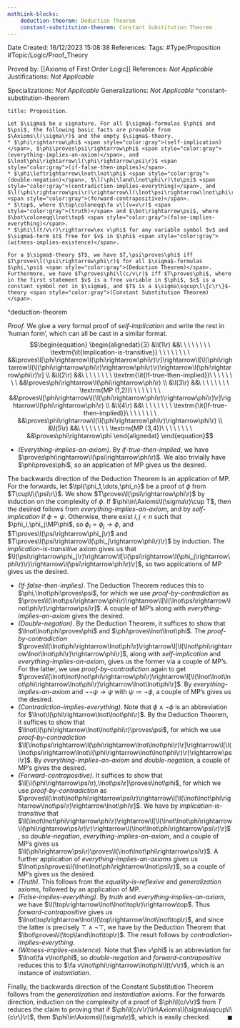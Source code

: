 ```yaml
---
mathLink-blocks:
    deduction-theorem: Deduction Theorem
    constant-substitution-theorem: Constant Substitution Theorem
---
```


<div class="topSpace"></div>

Date Created: 16/12/2023 15:08:38
References:
Tags: #Type/Proposition #Topic/Logic/Proof_Theory

Proved by: [[Axioms of First Order Logic]]
References: <i>Not Applicable</i>
Justifications: <i>Not Applicable</i>

Specializations: <i>Not Applicable</i>
Generalizations: <i>Not Applicable</i>
^constant-substitution-theorem

``` ad-Proposition
title: Proposition.

Let $\sigma$ be a signature. For all $\sigma$-formulas $\phi$ and $\psi$, the following basic facts are provable from $\Axioms\l(\sigma\r)$ and the empty $\sigma$-theory.
* $\phi\rightarrow\phi$ <span style="color:gray">(self-implication)</span>, $\phi\proves\psi\rightarrow\phi$ <span style="color:gray">(everything-implies-an-axiom)</span>, and $\lnot\phi\rightarrow\l(\phi\rightarrow\psi\r)$ <span style="color:gray">(if-false-then-implies)</span>.
* $\phi\leftrightarrow\lnot\lnot\phi$ <span style="color:gray">(double-negation)</span>, $\l(\phi\land\lnot\phi\r)\to\psi$ <span style="color:gray">(contradiction-implies-everything)</span>, and $\l(\phi\rightarrow\psi\r)\rightarrow\l(\lnot\psi\rightarrow\lnot\phi\r)$ <span style="color:gray">(forward-contrapositive)</span>.
* $\top$, where $\top\coloneqq\fa v\l(v=v\r)$ <span style="color:gray">(truth)</span> and $\bot\rightarrow\psi$, where $\bot\coloneqq\lnot\top$ <span style="color:gray">(false-implies-everything)</span>.
* $\phi\l(t/v\r)\rightarrow\ex v\phi$ for any variable symbol $v$ and $\sigma$-term $t$ free for $v$ in $\phi$ <span style="color:gray">(witness-implies-existence)</span>.

For a $\sigma$-theory $T$, we have $T,\psi\proves\phi$ iff $T\proves\l(\psi\rightarrow\phi\r)$ for all $\sigma$-formulas $\phi,\psi$ <span style="color:gray">(Deduction Theorem)</span>. Furthermore, we have $T\proves\phi\l(c/v\r)$ iff $T\proves\phi$, where in the first statement $v$ is a free variable in $\phi$, $c$ is a constant symbol not in $\sigma$, and $T$ is a $\sigma\sqcup\l\{c\r\}$-theory <span style="color:gray">(Constant Substitution Theorem)</span>.

```
^deduction-theorem

<i>Proof.</i> We give a very formal proof of <i>self-implication</i> and write the rest in ‘human form’, which can all be cast in a similar format.
$$\begin{equation}
    \begin{alignedat}{3}
        &\l(1\r) &&\ \ \ \ \ \ \ \ \textrm{\it{Implication-is-transitive}} \ \ \ \ \ \ \ \ &&\proves\l[\phi\rightarrow\l(\phi\rightarrow\phi\r)\r]\rightarrow\l[\l(\phi\rightarrow\l(\l(\phi\rightarrow\phi\r)\rightarrow\phi\r)\r)\rightarrow\l(\phi\rightarrow\phi\r)\r] \\
        &\l(2\r) &&\ \ \ \ \ \ \ \ \textrm{\it{If-true-then-implied}}\ \ \ \ \ \ \ \ &&\proves\phi\rightarrow\l(\phi\rightarrow\phi\r) \\
        &\l(3\r) &&\ \ \ \ \ \ \ \ \textrm{MP (1,2)}\ \ \ \ \ \ \ \ &&\proves\l[\phi\rightarrow\l(\l(\phi\rightarrow\phi\r)\rightarrow\phi\r)\r]\rightarrow\l(\phi\rightarrow\phi\r) \\
        &\l(4\r) &&\ \ \ \ \ \ \ \ \textrm{\it{If-true-then-implied}}\ \ \ \ \ \ \ \ &&\proves\phi\rightarrow\l(\l(\phi\rightarrow\phi\r)\rightarrow\phi\r) \\
        &\l(5\r) &&\ \ \ \ \ \ \ \ \textrm{MP (3,4)}\ \ \ \ \ \ \ \ &&\proves\phi\rightarrow\phi
    \end{alignedat}   
\end{equation}$$
* <i>(Everything-implies-an-axiom)</i>. By <i>if-true-then-implied</i>, we have $\proves\phi\rightarrow\l(\psi\rightarrow\phi\r)$. We also trivially have $\phi\proves\phi$, so an application of MP gives us the desired.

The backwards direction of the Deduction Theorem is an application of MP. For the forwards, let $\tpl{\phi_1,\dots,\phi_n}$ be a proof of $\phi$ from $T\cup\l\{\psi\r\}$. We show $T\proves\l(\psi\rightarrow\phi\r)$ by induction on the complexity of $\phi$. If $\phi\in\Axioms\l(\sigma\r)\cup T$, then the desired follows from <i>everything-implies-an-axiom</i>, and by <i>self-implication</i> if $\phi=\psi$. Otherwise, there exist $i,j<n$ such that $\phi_i,\phi_j\MP\phi$, so $\phi_i=\phi_j\rightarrow\phi$, and $T\proves\l(\psi\rightarrow\phi_j\r)$ and $T\proves\l(\psi\rightarrow\l(\phi_j\rightarrow\phi\r)\r)$ by induction. The <i>implication-is-transitive</i> axiom gives us that $\l(\psi\rightarrow\phi_j\r)\rightarrow\l[\l(\psi\rightarrow\l(\phi_j\rightarrow\phi\r)\r)\rightarrow\l(\psi\rightarrow\phi\r)\r]$, so two applications of MP gives us the desired.
* <i>(If-false-then-implies)</i>. The Deduction Theorem reduces this to $\phi,\lnot\phi\proves\psi$, for which we use <i>proof-by-contradiction</i> as $\proves\l(\lnot\psi\rightarrow\phi\r)\rightarrow\l[\l(\lnot\psi\rightarrow\lnot\phi\r)\rightarrow\psi\r]$. A couple of MP’s along with <i>everything-implies-an-axiom</i> gives the desired.
* <i>(Double-negation)</i>. By the Deduction Theorem, it suffices to show that $\lnot\lnot\phi\proves\phi$ and $\phi\proves\lnot\lnot\phi$. The <i>proof-by-contradiction</i> $\proves\l(\lnot\phi\rightarrow\lnot\phi\r)\rightarrow\l[\l(\lnot\phi\rightarrow\lnot\lnot\phi\r)\rightarrow\phi\r]$, along with <i>self-implication</i> and <i>everything-implies-an-axiom</i>, gives us the former via a couple of MP’s. For the latter, we use <i>proof-by-contradiction</i> again to get $\proves\l(\lnot\lnot\lnot\phi\rightarrow\phi\r)\rightarrow\l[\l(\lnot\lnot\lnot\phi\rightarrow\lnot\phi\r)\rightarrow\lnot\lnot\phi\r]$. By <i>everything-implies-an-axiom</i> and $\lnot\lnot\psi\rightarrow\psi$ with $\psi\coloneqq\lnot\phi$, a couple of MP’s gives us the desired.
* <i>(Contradiction-implies-everything)</i>. Note that $\phi\land\lnot\phi$ is an abbreviation for $\lnot\l(\phi\rightarrow\lnot\lnot\phi\r)$. By the Deduction Theorem, it suffices to show that $\lnot\l(\phi\rightarrow\lnot\lnot\phi\r)\proves\psi$, for which we use <i>proof-by-contradiction</i> $\l[\lnot\psi\rightarrow\l(\phi\rightarrow\lnot\lnot\phi\r)\r]\rightarrow\l[\l(\lnot\psi\rightarrow\lnot\l(\phi\rightarrow\lnot\lnot\phi\r)\r)\rightarrow\psi\r]$. By <i>everything-implies-an-axiom</i> and <i>double-negation</i>, a couple of MP’s gives the desired.
* <i>(Forward-contrapositive)</i>. It suffices to show that $\l[\l(\phi\rightarrow\psi\r),\lnot\psi\r]\proves\lnot\phi$, for which we use <i>proof-by-contradiction</i> as $\proves\l(\lnot\lnot\phi\rightarrow\psi\r)\rightarrow\l[\l(\lnot\lnot\phi\rightarrow\lnot\psi\r)\rightarrow\lnot\phi\r]$. We have by <i>implication-is-transitive</i> that $\l(\lnot\lnot\phi\rightarrow\phi\r)\rightarrow\l[\l(\lnot\lnot\phi\rightarrow\l(\phi\rightarrow\psi\r)\r)\rightarrow\l(\lnot\lnot\phi\rightarrow\psi\r)\r]$, so <i>double-negation</i>, <i>everything-implies-an-axiom</i>, and a couple of MP’s gives us $\l(\phi\rightarrow\psi\r)\proves\l(\lnot\lnot\phi\rightarrow\psi\r)$. A further application of <i>everything-implies-an-axioms</i> gives us $\lnot\psi\proves\l(\lnot\lnot\phi\rightarrow\lnot\psi\r)$, so a couple of MP’s gives us the desired.
* <i>(Truth)</i>. This follows from the <i>equality-is-reflexive</i> and <i>generalization</i> axioms, followed by an application of MP.
* <i>(False-implies-everything)</i>. By <i>truth</i> and <i>everything-implies-an-axiom</i>, we have $\l(\top\rightarrow\lnot\lnot\top\r)\rightarrow\top$. Thus <i>forward-contrapositive</i> gives us $\lnot\top\rightarrow\lnot\l(\top\rightarrow\lnot\lnot\top\r)$, and since the latter is precisely $\top\land\lnot\top$, we have by the Deduction Theorem that $\bot\proves\l(\top\land\lnot\top\r)$. The result follows by <i>contradiction-implies-everything</i>.
* <i>(Witness-implies-existence)</i>. Note that $\ex v\phi$ is an abbreviation for $\lnot\fa v\lnot\phi$, so <i>double-negation</i> and <i>forward-contrapositive</i> reduces this to $\fa v\lnot\phi\rightarrow\lnot\phi\l(t/v\r)$, which is an instance of <i>instantiation</i>.

Finally, the backwards direction of the Constant Substitution Theorem follows from the <i>generalization</i> and <i>instantiation</i> axioms. For the forwards direction, induction on the complexity of a proof of $\phi\l(c/v\r)$ from $T$ reduces the claim to proving that if $\phi\l(c/v\r)\in\Axioms\l(\sigma\sqcup\l\{c\r\}\r)$, then $\phi\in\Axioms\l(\sigma\r)$, which is easily checked.<span style="float:right;">$\blacksquare$</span>
